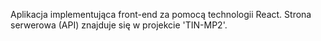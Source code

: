 Aplikacja implementująca front-end za pomocą technologii React. Strona serwerowa (API) znajduje się w projekcie 'TIN-MP2'.
